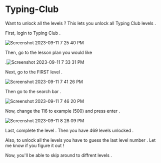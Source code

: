 # Typing-Club
Want to unlock all the levels ? This lets you unlock all Typing Club levels .

First, login to Typing Club .

![Screenshot 2023-09-11 7 25 40 PM](https://github.com/110-141-143-153-145-162/Typing-Club/assets/144743203/036b229a-8c7c-4e65-b55f-efe62ed623f0)

 Then, go to the lesson plan you would like 
 
 .![Screenshot 2023-09-11 7 33 31 PM](https://github.com/110-141-143-153-145-162/Typing-Club/assets/144743203/f59d70df-37c6-40ae-a1ee-5b76204a9d2c)

Next, go to the FIRST level .

![Screenshot 2023-09-11 7 41 26 PM](https://github.com/110-141-143-153-145-162/Typing-Club/assets/144743203/ed618445-ea6a-42a5-b8a3-3f6e1e7ece15)

Then go to the search bar .

 ![Screenshot 2023-09-11 7 46 20 PM](https://github.com/110-141-143-153-145-162/Typing-Club/assets/144743203/d8071cc2-b7a8-415f-a6f0-257d8d03d7ac)

Now, change the 116 to example (500) and press enter .                                                                                                       

![Screenshot 2023-09-11 8 28 09 PM](https://github.com/110-141-143-153-145-162/Typing-Club/assets/144743203/6c1f78f6-a140-45ee-b5b7-5f4f236dc046)

Last, complete the level . Then you have 469 levels unlocked .

Also, to unlock all the levels you have to guess the last level number . Let me know if you figure it out !

Now, you'll be able to skip around to diffrent levels .
